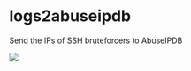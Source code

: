 # logs2abuseipdb
Send the IPs of SSH bruteforcers to AbuseIPDB

![](https://riverside.rocks/assets/serve/production/app/5f9f52d5b106f.png)
